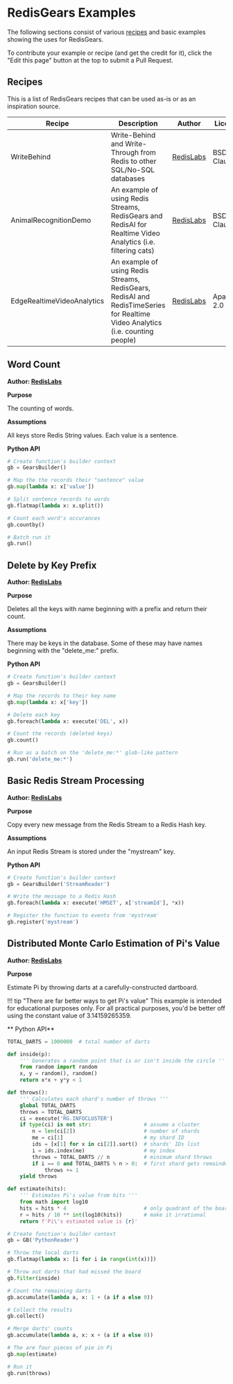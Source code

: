 # RedisGears Examples
The following sections consist of various [recipes](overview.md#recipe) and basic examples showing the uses for RedisGears.

To contribute your example or recipe (and get the credit for it), click the "Edit this page" button at the top to submit a Pull Request.

## Recipes
This is a list of RedisGears recipes that can be used as-is or as an inspiration source.

| Recipe | Description | Author | License | URL |
| --- | --- | --- | --- | --- |
| WriteBehind | Write-Behind and Write-Through from Redis to other SQL/No-SQL databases | [RedisLabs](https://redislabs.com/) | BSD-3-Clause | [git](https://github.com/RedisGears/WriteBehind/) |
| AnimalRecognitionDemo | An example of using Redis Streams, RedisGears and RedisAI for Realtime Video Analytics (i.e. filtering cats) | [RedisLabs](https://redislabs.com/) | BSD-3-Clause | [git](https://github.com/RedisGears/AnimalRecognitionDemo) |
| EdgeRealtimeVideoAnalytics | An example of using Redis Streams, RedisGears, RedisAI and RedisTimeSeries for Realtime Video Analytics (i.e. counting people) | [RedisLabs](https://redislabs.com/) | Apache-2.0 | [git](https://github.com/RedisGears/EdgeRealtimeVideoAnalytics) |

## Word Count

**Author: [RedisLabs](https://redislabs.com/)**

**Purpose**

The counting of words.

**Assumptions**

All keys store Redis String values. Each value is a sentence.

**Python API**

```python
# Create function's builder context
gb = GearsBuilder()

# Map the the records their "sentence" value
gb.map(lambda x: x['value'])

# Split sentence records to words
gb.flatmap(lambda x: x.split())

# Count each word's occurances
gb.countby()

# Batch run it
gb.run()
```

## Delete by Key Prefix

**Author: [RedisLabs](https://redislabs.com/)**

**Purpose**

Deletes all the keys with name beginning with a prefix and return their count.

**Assumptions**

There may be keys in the database. Some of these may have names beginning with the "delete_me:" prefix.

**Python API**

```python
# Create function's builder context
gb = GearsBuilder()

# Map the records to their key name
gb.map(lambda x: x['key'])

# Delete each key
gb.foreach(lambda x: execute('DEL', x))

# Count the records (deleted keys)
gb.count()

# Run as a batch on the 'delete_me:*' glob-like pattern
gb.run('delete_me:*')
```

## Basic Redis Stream Processing

**Author: [RedisLabs](https://redislabs.com/)**

**Purpose**

Copy every new message from the Redis Stream to a Redis Hash key.

**Assumptions**

An input Redis Stream is stored under the "mystream" key.

**Python API**

```python
# Create function's builder context
gb = GearsBuilder('StreamReader')

# Write the message to a Redis Hash
gb.foreach(lambda x: execute('HMSET', x['streamId'], *x))

# Register the function to events from 'mystream'
gb.register('mystream')
```

## Distributed Monte Carlo Estimation of Pi's Value

**Author: [RedisLabs](https://redislabs.com/)**

**Purpose**

Estimate Pi by throwing darts at a carefully-constructed dartboard.

!!! tip "There are far better ways to get Pi's value"
    This example is intended for educational purposes only. For all practical purposes, you'd be better off using the constant value of 3.14159265359.

** Python API**

```python
TOTAL_DARTS = 1000000  # total number of darts

def inside(p):
    ''' Generates a random point that is or isn't inside the circle '''
    from random import random
    x, y = random(), random()
    return x*x + y*y < 1

def throws():
    ''' Calculates each shard's number of throws '''
    global TOTAL_DARTS
    throws = TOTAL_DARTS
    ci = execute('RG.INFOCLUSTER')
    if type(ci) is not str:                 # assume a cluster
        n = len(ci[2])                      # number of shards
        me = ci[1]                          # my shard ID
        ids = [x[1] for x in ci[2]].sort()  # shards' IDs list
        i = ids.index(me)                   # my index
        throws = TOTAL_DARTS // n           # minimum shard throws
        if i == 0 and TOTAL_DARTS % n > 0:  # first shard gets remainder
            throws += 1
    yield throws

def estimate(hits):
    ''' Estimates Pi's value from hits '''
    from math import log10
    hits = hits * 4                         # only quadrant of the board is used
    r = hits / 10 ** int(log10(hits))       # make it irrational
    return f'Pi\'s estimated value is {r}'

# Create function's builder context
gb = GB('PythonReader')

# Throw the local darts
gb.flatmap(lambda x: [i for i in range(int(x))])

# Throw out darts that had missed the board
gb.filter(inside)

# Count the remaining darts
gb.accumulate(lambda a, x: 1 + (a if a else 0))

# Collect the results
gb.collect()

# Merge darts' counts
gb.accumulate(lambda a, x: x + (a if a else 0))

# The are four pieces of pie in Pi
gb.map(estimate)

# Run it
gb.run(throws)
```
